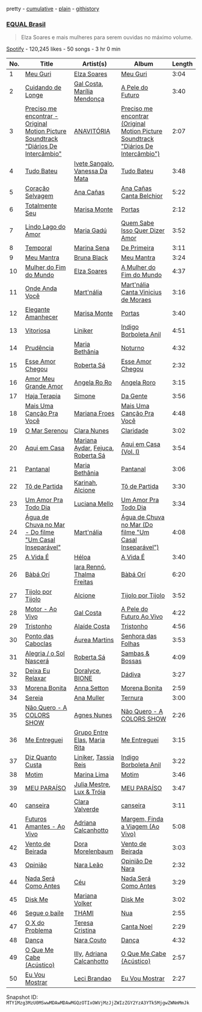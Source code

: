 pretty - [cumulative](/playlists/cumulative/37i9dQZF1DX8hUq3jyvfJh.md) - [plain](/playlists/plain/37i9dQZF1DX8hUq3jyvfJh) - [githistory](https://github.githistory.xyz/mackorone/spotify-playlist-archive/blob/main/playlists/plain/37i9dQZF1DX8hUq3jyvfJh)

### [EQUAL Brasil](https://open.spotify.com/playlist/37i9dQZF1DX8hUq3jyvfJh)

> Elza Soares e mais mulheres para serem ouvidas no máximo volume.

[Spotify](https://open.spotify.com/user/spotify) - 120,245 likes - 50 songs - 3 hr 0 min

| No. | Title | Artist(s) | Album | Length |
|---|---|---|---|---|
| 1 | [Meu Guri](https://open.spotify.com/track/7v55rfDU0GdYkfcqGF77ks) | [Elza Soares](https://open.spotify.com/artist/4cn4gMq0KXORHeYA45PcBi) | [Meu Guri](https://open.spotify.com/album/7DDRi1Dqg5EdB5pZgHc9zR) | 3:04 |
| 2 | [Cuidando de Longe](https://open.spotify.com/track/2DgAknj9a6riqm4h7mZdGD) | [Gal Costa](https://open.spotify.com/artist/1b8kpp4DUwt1hWaxTiWQhD), [Marília Mendonça](https://open.spotify.com/artist/1yR65psqiazQpeM79CcGh8) | [A Pele do Futuro](https://open.spotify.com/album/1K9kdxE8GhOHuOnFYxoBco) | 3:40 |
| 3 | [Preciso me encontrar \- Original Motion Picture Soundtrack "Diários De Intercâmbio"](https://open.spotify.com/track/0vUZ7NmyFsAUNb2NgHRdox) | [ANAVITÓRIA](https://open.spotify.com/artist/1sPg5EHuQXTMElpZ4iUgXe) | [Preciso me encontrar \(Original Motion Picture Soundtrack "Diários De Intercâmbio"\)](https://open.spotify.com/album/1AGfGXPfd68ytghke2h73Z) | 2:07 |
| 4 | [Tudo Bateu](https://open.spotify.com/track/73V4hpSoL889KOpT22uO49) | [Ivete Sangalo](https://open.spotify.com/artist/7dzq55YG3wjViqexDwiycQ), [Vanessa Da Mata](https://open.spotify.com/artist/57pVvBwa3ZCR9LsVlkLXj7) | [Tudo Bateu](https://open.spotify.com/album/2JPBsl0RmL0koMHG8hzE3Z) | 3:48 |
| 5 | [Coração Selvagem](https://open.spotify.com/track/1CJ2c62JnJK3Ax7O2C11vw) | [Ana Cañas](https://open.spotify.com/artist/4v1mao101nIWvxzotCSKyz) | [Ana Cañas Canta Belchior](https://open.spotify.com/album/6KStzeWw0tLQgBmW3UTB8K) | 5:22 |
| 6 | [Totalmente Seu](https://open.spotify.com/track/3tGiGQy3k4f55PKuILQ0Rl) | [Marisa Monte](https://open.spotify.com/artist/0rSTXALHu0EKAawPLBdODH) | [Portas](https://open.spotify.com/album/3l2TdM4HyHoifHzpfzhvaT) | 2:12 |
| 7 | [Lindo Lago do Amor](https://open.spotify.com/track/7hntKQvQEnejp0MZ7WJKJJ) | [Maria Gadú](https://open.spotify.com/artist/3uCu2WgyG0Iw50ylOYDSpH) | [Quem Sabe Isso Quer Dizer Amor](https://open.spotify.com/album/6Wc2o1xDaL2a1PTL9etznU) | 3:52 |
| 8 | [Temporal](https://open.spotify.com/track/2VysL4mXny5bFUvGeCxUQI) | [Marina Sena](https://open.spotify.com/artist/0nFdWpwl7h6fp3ADRyG14L) | [De Primeira](https://open.spotify.com/album/6bN5oG5wKJJqO0j7OhXVNt) | 3:11 |
| 9 | [Meu Mantra](https://open.spotify.com/track/3ZkkkHzoKR4XOC5nCqGWYW) | [Bruna Black](https://open.spotify.com/artist/4XT8kTR1AgQzXS7ggdYPDX) | [Meu Mantra](https://open.spotify.com/album/5KSNqwPpHj96FZmNGRuNoy) | 3:24 |
| 10 | [Mulher do Fim do Mundo](https://open.spotify.com/track/6JyyilCXZPb8fm0tQPqjUZ) | [Elza Soares](https://open.spotify.com/artist/4cn4gMq0KXORHeYA45PcBi) | [A Mulher do Fim do Mundo](https://open.spotify.com/album/0I316eFTjobTdyH5xtniYe) | 4:37 |
| 11 | [Onde Anda Você](https://open.spotify.com/track/2EOi7E2OSBAytoumN3w2zQ) | [Mart'nália](https://open.spotify.com/artist/4EUuQxMNowMUEs5gu4BzBX) | [Mart'nália Canta Vinicius de Moraes](https://open.spotify.com/album/4rPbnhTZcr97ZgoOnEwaeB) | 3:16 |
| 12 | [Elegante Amanhecer](https://open.spotify.com/track/4kKVmcyR2N2StIfPownkha) | [Marisa Monte](https://open.spotify.com/artist/0rSTXALHu0EKAawPLBdODH) | [Portas](https://open.spotify.com/album/3l2TdM4HyHoifHzpfzhvaT) | 3:40 |
| 13 | [Vitoriosa](https://open.spotify.com/track/5iZcFNrK1dqcLb2AXPaZ8U) | [Liniker](https://open.spotify.com/artist/2O6q06oNcmOIPg1qidSU3C) | [Indigo Borboleta Anil](https://open.spotify.com/album/7GCAjZgKwHBucSRz7rQize) | 4:51 |
| 14 | [Prudência](https://open.spotify.com/track/7byA56peap14u8Pj3CcMgJ) | [Maria Bethânia](https://open.spotify.com/artist/3f5VCwd57gZsqMad28jyLV) | [Noturno](https://open.spotify.com/album/3Q6KR2k01ltWu8OtqOmm3E) | 4:32 |
| 15 | [Esse Amor Chegou](https://open.spotify.com/track/43qZK77WZUsK6c2HOvLXzj) | [Roberta Sá](https://open.spotify.com/artist/4vKCAkbdulcqatglgbi5CG) | [Esse Amor Chegou](https://open.spotify.com/album/1rM9Zl5kCjZ8GwnwbetxJh) | 2:32 |
| 16 | [Amor Meu Grande Amor](https://open.spotify.com/track/5eEfFfQq3ruywWA5uw7nhj) | [Angela Ro Ro](https://open.spotify.com/artist/4oqEOTTnqopPdYFYz0i61Y) | [Angela Roro](https://open.spotify.com/album/5b9KqfZmD65KQNs6vD4VBd) | 3:15 |
| 17 | [Haja Terapia](https://open.spotify.com/track/32BBBE0JkkShGI6WpMnoJh) | [Simone](https://open.spotify.com/artist/0sgV4klGs1Y1dgbBi28JlD) | [Da Gente](https://open.spotify.com/album/4mh0jxKZs3CchYrtJyMByM) | 3:56 |
| 18 | [Mais Uma Canção Pra Você](https://open.spotify.com/track/5x9hKw3w0M2FuZ5yFKlaPy) | [Mariana Froes](https://open.spotify.com/artist/60oAQJsBmykZP3GwjbSL6S) | [Mais Uma Canção Pra Você](https://open.spotify.com/album/6k8qjqkqQDs8BYhkrab866) | 4:48 |
| 19 | [O Mar Serenou](https://open.spotify.com/track/5hemN5gGcBNdkUOIbs3RVe) | [Clara Nunes](https://open.spotify.com/artist/6UKz2oYWzE0ZBnciztCown) | [Claridade](https://open.spotify.com/album/1ednr8qDoki9yRssLmh3wj) | 3:02 |
| 20 | [Aqui em Casa](https://open.spotify.com/track/4hbGK2BOqa7L1sFMIWUPcb) | [Mariana Aydar](https://open.spotify.com/artist/3rE82NMVBb5C5tQ83o8u8N), [Fejuca](https://open.spotify.com/artist/6ZTlDR8IfFjPGqQmcOj2vj), [Roberta Sá](https://open.spotify.com/artist/4vKCAkbdulcqatglgbi5CG) | [Aqui em Casa \(Vol\. I\)](https://open.spotify.com/album/5wgQwv5pYIbAcCTD5Ip32V) | 3:54 |
| 21 | [Pantanal](https://open.spotify.com/track/6nZBL8AM0kxV25bU0fB94A) | [Maria Bethânia](https://open.spotify.com/artist/3f5VCwd57gZsqMad28jyLV) | [Pantanal](https://open.spotify.com/album/7yuFgf2FcMV4E0gQK8bmFJ) | 3:06 |
| 22 | [Tô de Partida](https://open.spotify.com/track/7gc0tC7esGv0TuudwFifgV) | [Karinah](https://open.spotify.com/artist/2fmAUYDODPfZav0wlyGnNb), [Alcione](https://open.spotify.com/artist/0hPar6ePAELiu9rYMdvMEo) | [Tô de Partida](https://open.spotify.com/album/50f6RFDOEIod99NJVc274S) | 3:30 |
| 23 | [Um Amor Pra Todo Dia](https://open.spotify.com/track/60RPq9JhUF3ewZjwyi7jXS) | [Luciana Mello](https://open.spotify.com/artist/0rzVUhvOIVNUbY6uKCpGfb) | [Um Amor Pra Todo Dia](https://open.spotify.com/album/5ATyGXtfEXXaOjEWL9Z7yn) | 3:34 |
| 24 | [Água de Chuva no Mar \- Do filme "Um Casal Inseparável"](https://open.spotify.com/track/1PmJKK9Jclc230tru8UOHb) | [Mart'nália](https://open.spotify.com/artist/4EUuQxMNowMUEs5gu4BzBX) | [Água de Chuva no Mar \(Do filme "Um Casal Inseparável"\)](https://open.spotify.com/album/2Mz2TXMsFDEqrccgPKVUQo) | 4:08 |
| 25 | [A Vida É](https://open.spotify.com/track/0icPpnwOI8C7ktibqe3ToX) | [Héloa](https://open.spotify.com/artist/7DFdiuoXSlZnvRxU83UvCi) | [A Vida É](https://open.spotify.com/album/7iJMNT3OcsvsVt6kjvinMZ) | 3:40 |
| 26 | [Bàbá Orí](https://open.spotify.com/track/0FRsaVgA8qoLq3rlkNW3vF) | [Iara Rennó](https://open.spotify.com/artist/2feEGmwdkpKsC798UP17tX), [Thalma Freitas](https://open.spotify.com/artist/5RzT2nQgKEtSkwTli0zgx8) | [Bàbá Orí](https://open.spotify.com/album/756lMiRcpt7KfVdR2okOX6) | 6:20 |
| 27 | [Tijolo por Tijolo](https://open.spotify.com/track/76RzsBmtw1l8fMbhIR8g1F) | [Alcione](https://open.spotify.com/artist/0hPar6ePAELiu9rYMdvMEo) | [Tijolo por Tijolo](https://open.spotify.com/album/3jiJLE0mHZjff6UEWzdrbJ) | 3:52 |
| 28 | [Motor \- Ao Vivo](https://open.spotify.com/track/3gojFWZfp7TXkLZyKFHmSA) | [Gal Costa](https://open.spotify.com/artist/1b8kpp4DUwt1hWaxTiWQhD) | [A Pele do Futuro Ao Vivo](https://open.spotify.com/album/1LpG0vjBhKLcUOcgGlPJ1a) | 4:22 |
| 29 | [Tristonho](https://open.spotify.com/track/3A8nX2ZPhiIeg673BWSRr1) | [Alaíde Costa](https://open.spotify.com/artist/2KkoeJkkFr802J5gPjlRGs) | [Tristonho](https://open.spotify.com/album/5CBxmCi4daAXeCQWtZcPCR) | 4:56 |
| 30 | [Ponto das Caboclas](https://open.spotify.com/track/613szLs9A4WQOi9shNYC5z) | [Áurea Martins](https://open.spotify.com/artist/2IhXQoBqrZnxbQgLlnEQuh) | [Senhora das Folhas](https://open.spotify.com/album/7bHe8uJepvjQXaj0kxROS5) | 3:53 |
| 31 | [Alegria / o Sol Nascerá](https://open.spotify.com/track/0lI75kXFjBF9FCL7PGWTji) | [Roberta Sá](https://open.spotify.com/artist/4vKCAkbdulcqatglgbi5CG) | [Sambas & Bossas](https://open.spotify.com/album/3BmqqPiJw5xmmQBdpr8Q3S) | 4:09 |
| 32 | [Deixa Eu Relaxar](https://open.spotify.com/track/4HSeyQx2HQdcB7jHk4TWPl) | [Doralyce](https://open.spotify.com/artist/2y04NODkS9eKJV33k3VZBU), [BIONE](https://open.spotify.com/artist/2rezeeC5zV7kCkdjqT1nGz) | [Dádiva](https://open.spotify.com/album/3UwWM00hkyWFb0CrukEUkR) | 3:27 |
| 33 | [Morena Bonita](https://open.spotify.com/track/5xMM1Dlkw74HHXtRHn3bc9) | [Anna Setton](https://open.spotify.com/artist/7er8R2Few8v9jYtIY2vh9L) | [Morena Bonita](https://open.spotify.com/album/3SrB4JGQMMwvBfeHjoy3p0) | 2:59 |
| 34 | [Sereia](https://open.spotify.com/track/713dG06QFp61DE5RTaNW2B) | [Ana Muller](https://open.spotify.com/artist/7L1Xcga52ld20VEmDzE6Hz) | [Ternura](https://open.spotify.com/album/3RBsKbfJGxvCDOXrCzdDn4) | 3:00 |
| 35 | [Não Quero \- A COLORS SHOW](https://open.spotify.com/track/09I1Tnz4lEGYHuLwXdUCu0) | [Agnes Nunes](https://open.spotify.com/artist/0OVOH98bZTn0lsdL7MclGw) | [Não Quero \- A COLORS SHOW](https://open.spotify.com/album/7IPWbcFbB6bHNo43xYBa48) | 2:26 |
| 36 | [Me Entreguei](https://open.spotify.com/track/2nHhoThdclYZkM19ClLB82) | [Grupo Entre Elas](https://open.spotify.com/artist/1uf5VoVElqaxoJ4dZ7EC9X), [Maria Rita](https://open.spotify.com/artist/1C8UBSZs5rOPfxuxTMS6OI) | [Me Entreguei](https://open.spotify.com/album/33yVVBMxiKZqw5ngQLgDod) | 3:15 |
| 37 | [Diz Quanto Custa](https://open.spotify.com/track/3u1iuSO8bTF4BmgHGYNWIN) | [Liniker](https://open.spotify.com/artist/2O6q06oNcmOIPg1qidSU3C), [Tassia Reis](https://open.spotify.com/artist/0kc1BjcLHaXhZVzCp0HeAl) | [Indigo Borboleta Anil](https://open.spotify.com/album/7GCAjZgKwHBucSRz7rQize) | 3:22 |
| 38 | [Motim](https://open.spotify.com/track/1HxTWBj9I9PtFs3h1x1a4Z) | [Marina Lima](https://open.spotify.com/artist/28IcRPf399RPv4TUiZ7uol) | [Motim](https://open.spotify.com/album/0hNxPKfAl4iPvlWZCNRsIW) | 3:46 |
| 39 | [MEU PARAÍSO](https://open.spotify.com/track/4EUfDgJHiAS9aiSIHO2i5e) | [Julia Mestre](https://open.spotify.com/artist/1FnGKreDca8xq3juSi5hAE), [Lux & Tróia](https://open.spotify.com/artist/6Zs3uSwGgMtxNu7HKGjrgw) | [MEU PARAÍSO](https://open.spotify.com/album/3avE16jIJVIPiR5bFxroAL) | 3:47 |
| 40 | [canseira](https://open.spotify.com/track/6RMGH9S2DGpMyt2XtpNu14) | [Clara Valverde](https://open.spotify.com/artist/0Oyxj6T9BLAkfJmxEMbuFn) | [canseira](https://open.spotify.com/album/27fuOvYLNPSiZWpk0li8XR) | 3:11 |
| 41 | [Futuros Amantes \- Ao Vivo](https://open.spotify.com/track/2LlNByvTRoHUqKRqQEo9dX) | [Adriana Calcanhotto](https://open.spotify.com/artist/72f733zGuCPEzCSLs9wOVi) | [Margem, Finda a Viagem \(Ao Vivo\)](https://open.spotify.com/album/158GxqvkGfunXxh6vS2P3g) | 5:08 |
| 42 | [Vento de Beirada](https://open.spotify.com/track/6JWcbPcdza77RdTS77nmsi) | [Dora Morelenbaum](https://open.spotify.com/artist/6xt7x7TG8ExdvWM3R15cmE) | [Vento de Beirada](https://open.spotify.com/album/4xQXimlGlCJk56oyFF0KKa) | 3:03 |
| 43 | [Opinião](https://open.spotify.com/track/25bRN2FIjCS3lqxAP4HrX7) | [Nara Leão](https://open.spotify.com/artist/64KVQ4YupSZYrGNLduVtj3) | [Opinião De Nara](https://open.spotify.com/album/1ux284zEB97Vdxzfg6WN7r) | 2:32 |
| 44 | [Nada Será Como Antes](https://open.spotify.com/track/35aZs8uajBzTAhPZQ75HUa) | [Céu](https://open.spotify.com/artist/2eFVsaX3yHLPeWpiqvmeFn) | [Nada Será Como Antes](https://open.spotify.com/album/24JuizRECp6bGmiuplgtj8) | 3:29 |
| 45 | [Disk Me](https://open.spotify.com/track/5cHJa34QqU2zQaAIHgxHvC) | [Mariana Volker](https://open.spotify.com/artist/0L8NDdn0V7vaqvUyibKLmq) | [Disk Me](https://open.spotify.com/album/5uVfy1OVIMbVV9vlv3O2fe) | 3:02 |
| 46 | [Segue o baile](https://open.spotify.com/track/0egTKiqudl4bbXlPZlRVtw) | [THAMI](https://open.spotify.com/artist/6fupiyOvfbI12eijANkwZL) | [Nua](https://open.spotify.com/album/5vv8azxRUNzzWpuN8afj3a) | 2:55 |
| 47 | [O X do Problema](https://open.spotify.com/track/6YlzRiUXDOT815JgXqM4O6) | [Teresa Cristina](https://open.spotify.com/artist/2j5unrF80yCu3AF8MPE2VE) | [Canta Noel](https://open.spotify.com/album/65eRoM1vXgIGR36gKpwkii) | 2:29 |
| 48 | [Dança](https://open.spotify.com/track/4jc9V5h85Yt5HNNmd3WK2D) | [Nara Couto](https://open.spotify.com/artist/0E8Tq0Ix04PzANZuqMcho5) | [Dança](https://open.spotify.com/album/6TzMKSnJ1rLY9vLPqpcdIv) | 4:32 |
| 49 | [O Que Me Cabe \(Acústico\)](https://open.spotify.com/track/5RpbjBuyxWN4NnL77FSB1s) | [Illy](https://open.spotify.com/artist/5gWFbdcQOMRYz1cdCuBxWO), [Adriana Calcanhotto](https://open.spotify.com/artist/72f733zGuCPEzCSLs9wOVi) | [O Que Me Cabe \(Acústico\)](https://open.spotify.com/album/1X1OPGSx5MNfngxQBakB4k) | 2:57 |
| 50 | [Eu Vou Mostrar](https://open.spotify.com/track/3BkJ4wowuGr3syk1bAMBTS) | [Leci Brandao](https://open.spotify.com/artist/5iiQvuDCnlXoK8iAhydW0u) | [Eu Vou Mostrar](https://open.spotify.com/album/7bY3WbItiodsWSS2euyWaR) | 2:27 |

Snapshot ID: `MTY1Mzg3MzU0MSwwMDAwMDAwMGQzOTIxOWVjMzJjZWIzZGY2YzA3YTk5MjgwZWNmMmJk`
